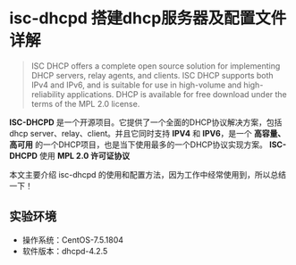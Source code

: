 # isc-dhcpd 搭建dhcp服务器及配置文件详解

> ISC DHCP offers a complete open source solution for implementing DHCP servers, relay agents, and clients. ISC DHCP supports both IPv4 and IPv6, and is suitable for use in high-volume and high-reliability applications. DHCP is available for free download under the terms of the MPL 2.0 license.

**ISC-DHCPD** 是一个开源项目。它提供了一个全面的DHCP协议解决方案，包括dhcp server、relay、client。并且它同时支持
**IPV4** 和 **IPV6**，是一个 **高容量、高可用** 的一个DHCP项目，也是当下使用最多的一个DHCP协议实现方案。 **ISC-DHCPD** 
使用 **MPL 2.0 许可证协议**


本文主要介绍 isc-dhcpd 的使用和配置方法，因为工作中经常使用到，所以总结一下！

## 实验环境

+ 操作系统：CentOS-7.5.1804
+ 软件版本：dhcpd-4.2.5


